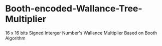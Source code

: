 # Booth-encoded-Wallance-Tree-Multiplier
16 x 16 bits Signed Interger Number's Wallance Multiplier Based on Booth Algorithm
